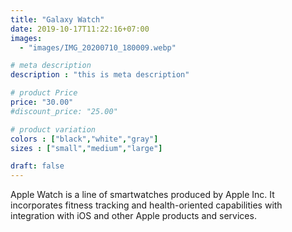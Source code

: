 ```yaml
---
title: "Galaxy Watch"
date: 2019-10-17T11:22:16+07:00
images: 
  - "images/IMG_20200710_180009.webp"

# meta description
description : "this is meta description"

# product Price
price: "30.00"
#discount_price: "25.00"

# product variation
colors : ["black","white","gray"]
sizes : ["small","medium","large"]

draft: false
---
```


Apple Watch is a line of smartwatches produced by Apple Inc. It incorporates fitness tracking and health-oriented capabilities with integration with iOS and other Apple products and services.
